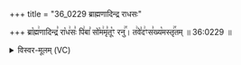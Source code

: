 +++
title = "36_0229 ब्राह्मणादिन्द्र राधसः"

+++
ब्रा꣡ह्म꣢णादिन्द्र꣣ रा꣡ध꣢सः꣣ पि꣢बा꣣ सो꣡म꣢मृ꣣तू꣡ꣳ रनु꣢꣯। त꣢वे꣣द꣢ꣳस꣣ख्य꣡मस्तृ꣢꣯तम् ॥ 36:0229 ॥

<details><summary>विस्वर-मूलम् (VC)</summary>

ब्राह्मणादिन्द्र राधसः पिबा सोममृतूꣳरनु । तवेदꣳ सख्यमस्तृतम् ॥२२९॥
</details>